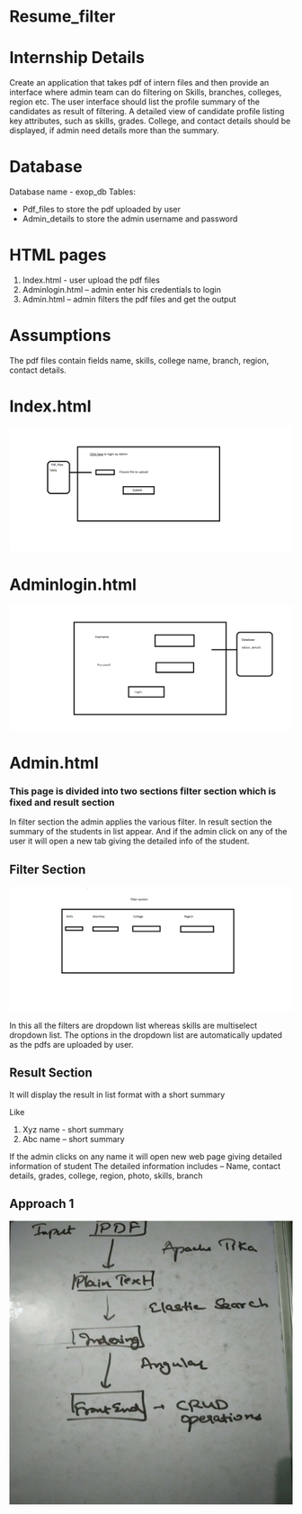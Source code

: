 # Resume_filter

# Internship Details 
Create an application that takes pdf of intern files and then provide an interface where 
admin team can do filtering on Skills, branches, colleges, region etc. The user interface should 
list the profile summary of the candidates as result of filtering. A detailed view of candidate profile 
listing key attributes, such as skills, grades. College, and contact details should be displayed,
if admin need details more than the summary.

# Database  
Database name -  exop_db
Tables:
*	Pdf_files to store the pdf uploaded by user
*	Admin_details to store the admin username and password

# HTML pages 
1.	Index.html - user upload the pdf files
2.	Adminlogin.html – admin enter his credentials to login
3.	Admin.html – admin filters the pdf files and get the output


# Assumptions
The pdf files contain fields name, skills, college name, branch, region, contact details.

# Index.html
![Image description](readme_img/1.png)

# Adminlogin.html
![Image description](readme_img/2.png)

# Admin.html

### This page is divided into two sections filter section which is fixed and result section
In filter section the admin applies the various filter.
In result section the summary of the students in list appear. And if the admin click on
any of the user it will open a new tab giving the detailed info of the student. 

## Filter Section
![Image description](readme_img/3.png)

In this all the filters are dropdown list whereas skills are multiselect dropdown list.
The options in the dropdown list are automatically updated as the pdfs are uploaded by user.

## Result Section
It will display the result in list format with a short summary

Like
1.	Xyz name -  short summary
2.	Abc name – short summary

If the admin clicks on any name it will open new web page giving detailed information of student
The detailed information includes – Name, contact details, grades, college, region, photo, skills, branch

## Approach 1
![Image description](readme_img/approach1.jpg)
